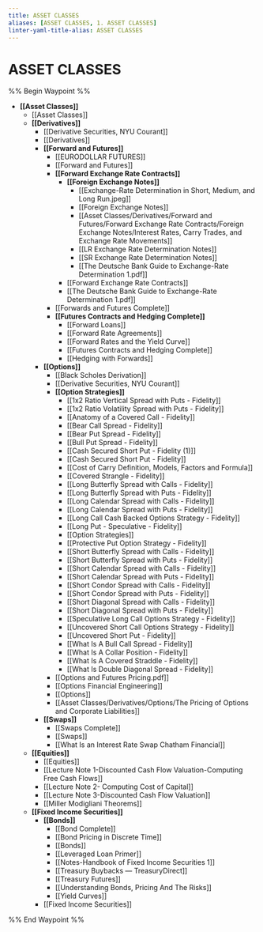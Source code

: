 ```yaml
---
title: ASSET CLASSES
aliases: [ASSET CLASSES, 1. ASSET CLASSES]
linter-yaml-title-alias: ASSET CLASSES
---
```


# ASSET CLASSES

%% Begin Waypoint %%

- **[[Asset Classes]]**
	- [[Asset Classes]]
	- **[[Derivatives]]**
		- [[Derivative Securities,  NYU Courant]]
		- [[Derivatives]]
		- **[[Forward and Futures]]**
			- [[EURODOLLAR FUTURES]]
			- [[Forward and Futures]]
			- **[[Forward Exchange Rate Contracts]]**
				- **[[Foreign Exchange Notes]]**
					- [[Exchange-Rate Determination in Short,  Medium,  and Long Run.jpeg]]
					- [[Foreign Exchange Notes]]
					- [[Asset Classes/Derivatives/Forward and Futures/Forward Exchange Rate Contracts/Foreign Exchange Notes/Interest Rates,  Carry Trades,  and Exchange Rate Movements]]
					- [[LR Exchange Rate Determination Notes]]
					- [[SR Exchange Rate Determination Notes]]
					- [[The Deutsche Bank Guide to Exchange-Rate Determination 1.pdf]]
				- [[Forward Exchange Rate Contracts]]
				- [[The Deutsche Bank Guide to Exchange-Rate Determination 1.pdf]]
			- [[Forwards and Futures Complete]]
			- **[[Futures Contracts and Hedging Complete]]**
				- [[Forward Loans]]
				- [[Forward Rate Agreements]]
				- [[Forward Rates and the Yield Curve]]
				- [[Futures Contracts and Hedging Complete]]
				- [[Hedging with Forwards]]
		- **[[Options]]**
			- [[Black Scholes Derivation]]
			- [[Derivative Securities,  NYU Courant]]
			- **[[Option Strategies]]**
				- [[1x2 Ratio Vertical Spread with Puts - Fidelity]]
				- [[1x2 Ratio Volatility Spread with Puts - Fidelity]]
				- [[Anatomy of a Covered Call - Fidelity]]
				- [[Bear Call Spread - Fidelity]]
				- [[Bear Put Spread - Fidelity]]
				- [[Bull Put Spread - Fidelity]]
				- [[Cash Secured Short Put - Fidelity (1)]]
				- [[Cash Secured Short Put - Fidelity]]
				- [[Cost of Carry Definition,  Models,  Factors and Formula]]
				- [[Covered Strangle - Fidelity]]
				- [[Long Butterfly Spread with Calls - Fidelity]]
				- [[Long Butterfly Spread with Puts - Fidelity]]
				- [[Long Calendar Spread with Calls - Fidelity]]
				- [[Long Calendar Spread with Puts - Fidelity]]
				- [[Long Call Cash Backed Options Strategy - Fidelity]]
				- [[Long Put - Speculative - Fidelity]]
				- [[Option Strategies]]
				- [[Protective Put Option Strategy - Fidelity]]
				- [[Short Butterfly Spread with Calls - Fidelity]]
				- [[Short Butterfly Spread with Puts - Fidelity]]
				- [[Short Calendar Spread with Calls - Fidelity]]
				- [[Short Calendar Spread with Puts - Fidelity]]
				- [[Short Condor Spread with Calls - Fidelity]]
				- [[Short Condor Spread with Puts - Fidelity]]
				- [[Short Diagonal Spread with Calls - Fidelity]]
				- [[Short Diagonal Spread with Puts - Fidelity]]
				- [[Speculative Long Call Options Strategy - Fidelity]]
				- [[Uncovered Short Call Options Strategy - Fidelity]]
				- [[Uncovered Short Put - Fidelity]]
				- [[What Is A Bull Call Spread - Fidelity]]
				- [[What Is A Collar Position - Fidelity]]
				- [[What Is A Covered Straddle - Fidelity]]
				- [[What Is Double Diagonal Spread - Fidelity]]
			- [[Options and Futures Pricing.pdf]]
			- [[Options Financial Engineering]]
			- [[Options]]
			- [[Asset Classes/Derivatives/Options/The Pricing of Options and Corporate Liabilities]]
		- **[[Swaps]]**
			- [[Swaps Complete]]
			- [[Swaps]]
			- [[What Is an Interest Rate Swap  Chatham Financial]]
	- **[[Equities]]**
		- [[Equities]]
		- [[Lecture Note 1-Discounted Cash Flow Valuation-Computing Free Cash Flows]]
		- [[Lecture Note 2- Computing Cost of Capital]]
		- [[Lecture Note 3-Discounted Cash Flow Valuation]]
		- [[Miller Modigliani Theorems]]
	- **[[Fixed Income Securities]]**
		- **[[Bonds]]**
			- [[Bond Complete]]
			- [[Bond Pricing in Discrete Time]]
			- [[Bonds]]
			- [[Leveraged Loan Primer]]
			- [[Notes-Handbook of Fixed Income Securities 1]]
			- [[Treasury Buybacks — TreasuryDirect]]
			- [[Treasury Futures]]
			- [[Understanding Bonds,  Pricing And The Risks]]
			- [[Yield Curves]]
		- [[Fixed Income Securities]]

%% End Waypoint %%
